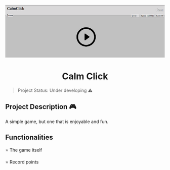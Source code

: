 <p align="center">
  <img src="https://github.com/Vsspaulasouza/calmclick/blob/master/screenshot.png"/>
</p>
<h1 align="center"> Calm Click </h1>

> Project Status: Under developing :warning:

## Project Description :video_game:

<p align="justify">A simple game, but one that is enjoyable and fun.</p>

## Functionalities 

:star: The game itself

:star: Record points
